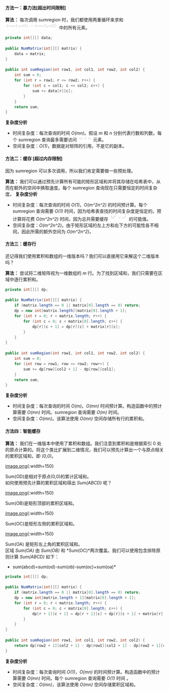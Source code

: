####  方法一：暴力法[超出时间限制]
**算法：**
每次调用 sumregion 时，我们都使用两重循环来求和 ![(row1，col1)\rightarrow(row2，col2) ](./p___row1，col1_rightarrow_row2，col2__.png)  中的所有元素。 
```Java []
private int[][] data;

public NumMatrix(int[][] matrix) {
    data = matrix;
}

public int sumRegion(int row1, int col1, int row2, int col2) {
    int sum = 0;
    for (int r = row1; r <= row2; r++) {
        for (int c = col1; c <= col2; c++) {
            sum += data[r][c];
        }
    }
    return sum;
}
```

**复杂度分析**

* 时间复杂度：每次查询的时间 *O(mn)*。假设 *m* 和 *n* 分别代表行数和列数，每个 sumregion 查询最多需要访问 ![m\timesn ](./p__m_times_n_.png)  元素。
* 空间复杂度：*O(1)*，数据是对矩阵的引用，不是它的副本。


####  方法二：缓存 [超过内存限制]
因为 sumregion 可以多次调用，所以我们肯定需要做一些预处理。 

**算法：**
我们可以通过预先计算所有可能的矩形区域和并将其存储在哈希表中，从而在额外的空间中换取速度。每个 sumregion 查询现在只需要恒定的时间复杂度。 
**复杂度分析**

* 时间复杂度：每次查询的时间 *O(1)*。*O(m^2n^2)* 的时间预计算。每个 sumregion 查询需要 *O(1)* 时间，因为哈希表查找的时间复杂度是恒定的。预计算将花费 *O(m^2n^2)* 时间，因为总共需要缓存 ![M^2\timesn^2 ](./p__M^2_times_n^2_.png)  的可能值。 
* 空间复杂度：*O(m^2n^2)*。由于矩形区域的左上方和右下方的可能性各不相同，因此所需的额外空间为 *O(m^2n^2)*。 


####  方法三：缓存行
还记得我们使用累积和数组的一维版本吗？我们可以直接用它来解这个二维版本吗？ 

**算法：**
尝试将二维矩阵视为一维数组的 *m* 行。为了找到区域和，我们只需要在区域中逐行累积和。 

```Java []
private int[][] dp;

public NumMatrix(int[][] matrix) {
    if (matrix.length == 0 || matrix[0].length == 0) return;
    dp = new int[matrix.length][matrix[0].length + 1];
    for (int r = 0; r < matrix.length; r++) {
        for (int c = 0; c < matrix[0].length; c++) {
            dp[r][c + 1] = dp[r][c] + matrix[r][c];
        }
    }
}

public int sumRegion(int row1, int col1, int row2, int col2) {
    int sum = 0;
    for (int row = row1; row <= row2; row++) {
        sum += dp[row][col2 + 1] - dp[row][col1];
    }
    return sum;
}
```

**复杂度分析**

* 时间复杂度：每次查询的时间 *O(m)*。*O(mn)* 时间预计算。构造函数中的预计算需要 *O(mn)* 时间。sumregion 查询需要 *O(m)* 时间。 
* 空间复杂度：*O(mn)*。该算法使用 *O(mn)* 空间存储所有行的累积和。


####  方法四：智能缓存 
**算法：**
我们在一维版本中使用了累积和数组。我们注意到累积和是根据索引 0 处的原点计算的。将这个类比扩展到二维情况，我们可以预先计算出一个与原点相关的累积区域和，即 *(0,0)*。 


 [image.png](https://pic.leetcode-cn.com/dca167f68285ff2353eb3c186792098aaf866459958af0bf0dbe8c82602e2fa0-image.png){:width=150}

Sum(OD)是相对于原点(0,0)的累计区域和。              
如何使用预先计算的累积区域和得出 *Sum(ABCD)* 呢？



 [image.png](https://pic.leetcode-cn.com/d4ad28b52f13edcc7fa09517e2f425d9b4dfbaaad7b56a9ec0b1e7e97e8e0888-image.png){:width=150}

Sum(OB)是矩形顶部的累积区域和。


 [image.png](https://pic.leetcode-cn.com/da44239ca4e857d4d1974f449a3f283a3863403d5ce677f86bd61fb63b34ac04-image.png){:width=150}

Sum(OC)是矩形左侧的累积区域和。


 [image.png](https://pic.leetcode-cn.com/227db43a25fb52ddccbc07c09afdc66ea60f97f8d636bbdaf68f167005bf6f75-image.png){:width=150}


Sum(OA) 是矩形左上角的累积区域和。              
区域 *Sum(OA)* 由 *Sum(OB)* 和 *Sum(OC)*两次覆盖。我们可以使用包含排除原则计算 *Sum(ABCD)* 如下：              
* sum(abcd)=sum(od)-sum(ob)-sum(oc)+sum(oa)* 


```Java []
private int[][] dp;

public NumMatrix(int[][] matrix) {
    if (matrix.length == 0 || matrix[0].length == 0) return;
    dp = new int[matrix.length + 1][matrix[0].length + 1];
    for (int r = 0; r < matrix.length; r++) {
        for (int c = 0; c < matrix[0].length; c++) {
            dp[r + 1][c + 1] = dp[r + 1][c] + dp[r][c + 1] + matrix[r][c] - dp[r][c];
        }
    }
}

public int sumRegion(int row1, int col1, int row2, int col2) {
    return dp[row2 + 1][col2 + 1] - dp[row1][col2 + 1] - dp[row2 + 1][col1] + dp[row1][col1];
}
```

**复杂度分析**

* 时间复杂度：每次查询时间 *O(1)*，*O(mn)* 的时间预计算。构造函数中的预计算需要 *O(mn)* 时间。每个 sumregion 查询需要 *O(1)* 时间 。
* 空间复杂度：*O(mn)*，该算法使用 *O(mn)* 空间存储累积区域和。
